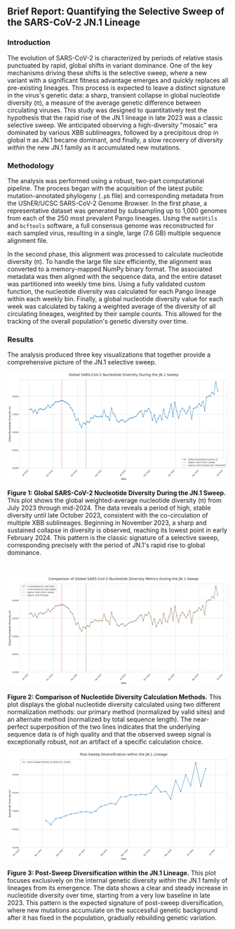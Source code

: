 ## **Brief Report: Quantifying the Selective Sweep of the SARS-CoV-2 JN.1 Lineage**

### **Introduction**

The evolution of SARS-CoV-2 is characterized by periods of relative stasis punctuated by rapid, global shifts in variant dominance. One of the key mechanisms driving these shifts is the selective sweep, where a new variant with a significant fitness advantage emerges and quickly replaces all pre-existing lineages. This process is expected to leave a distinct signature in the virus's genetic data: a sharp, transient collapse in global nucleotide diversity (π), a measure of the average genetic difference between circulating viruses. This study was designed to quantitatively test the hypothesis that the rapid rise of the JN.1 lineage in late 2023 was a classic selective sweep. We anticipated observing a high-diversity "mosaic" era dominated by various XBB sublineages, followed by a precipitous drop in global π as JN.1 became dominant, and finally, a slow recovery of diversity *within* the new JN.1 family as it accumulated new mutations.

### **Methodology**

The analysis was performed using a robust, two-part computational pipeline. The process began with the acquisition of the latest public mutation-annotated phylogeny (`.pb` file) and corresponding metadata from the UShER/UCSC SARS-CoV-2 Genome Browser. In the first phase, a representative dataset was generated by subsampling up to 1,000 genomes from each of the 250 most prevalent Pango lineages. Using the `matUtils` and `bcftools` software, a full consensus genome was reconstructed for each sampled virus, resulting in a single, large (7.6 GB) multiple sequence alignment file.

In the second phase, this alignment was processed to calculate nucleotide diversity (π). To handle the large file size efficiently, the alignment was converted to a memory-mapped NumPy binary format. The associated metadata was then aligned with the sequence data, and the entire dataset was partitioned into weekly time bins. Using a fully validated custom function, the nucleotide diversity was calculated for each Pango lineage within each weekly bin. Finally, a global nucleotide diversity value for each week was calculated by taking a weighted average of the diversity of all circulating lineages, weighted by their sample counts. This allowed for the tracking of the overall population's genetic diversity over time.

### **Results**

The analysis produced three key visualizations that together provide a comprehensive picture of the JN.1 selective sweep.

![Figure 1: Global Nucleotide Diversity During the JN.1 Sweep](../results/global_sweep.png)

**Figure 1: Global SARS-CoV-2 Nucleotide Diversity During the JN.1 Sweep.** This plot shows the global weighted-average nucleotide diversity (π) from July 2023 through mid-2024. The data reveals a period of high, stable diversity until late October 2023, consistent with the co-circulation of multiple XBB sublineages. Beginning in November 2023, a sharp and sustained collapse in diversity is observed, reaching its lowest point in early February 2024. This pattern is the classic signature of a selective sweep, corresponding precisely with the period of JN.1's rapid rise to global dominance.

<br>

![Figure 2: Comparison of Nucleotide Diversity Calculation Methods](../results/global_sweep_alt.png)

**Figure 2: Comparison of Nucleotide Diversity Calculation Methods.** This plot displays the global nucleotide diversity calculated using two different normalization methods: our primary method (normalized by valid sites) and an alternate method (normalized by total sequence length). The near-perfect superposition of the two lines indicates that the underlying sequence data is of high quality and that the observed sweep signal is exceptionally robust, not an artifact of a specific calculation choice.

![Figure 3: Intra-Lineage Diversity within the JN.1 Family](../results/intra_lineage_diversification.png)

**Figure 3: Post-Sweep Diversification within the JN.1 Lineage.** This plot focuses exclusively on the internal genetic diversity *within* the JN.1 family of lineages from its emergence. The data shows a clear and steady increase in nucleotide diversity over time, starting from a very low baseline in late 2023. This pattern is the expected signature of post-sweep diversification, where new mutations accumulate on the successful genetic background after it has fixed in the population, gradually rebuilding genetic variation.
